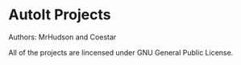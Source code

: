 AutoIt Projects
======

Authors: MrHudson and Coestar

All of the projects are lincensed under GNU General Public License.

